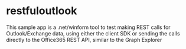 # restfuloutlook
This sample app is a .net/winform tool to test making REST calls for Outlook/Exchange data, using either the client SDK or sending the calls directly to the Office365 REST API, similar to the Graph Explorer 

